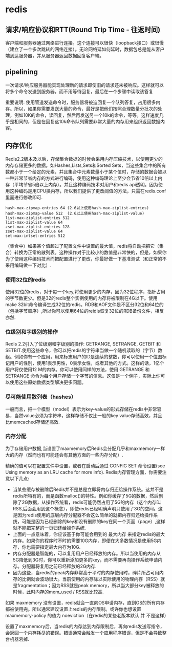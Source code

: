 # redis

## 请求/响应协议和RTT(Round Trip Time - 往返时间)

客户端和服务器通过网络进行连接。这个连接可以很快（loopback接口）或很慢（建立了一个多次跳转的网络连接）。无论网络延如何延时，数据包总是能从客户端到达服务器，并从服务器返回数据回复客户端。

## pipelining

一次请求/响应服务器能实现处理新的请求即使旧的请求还未被响应。这样就可以将多个命令发送到服务器，而不用等待回复，最后在一个步骤中读取该答复

重要说明: 使用管道发送命令时，服务器将被迫回复一个队列答复，占用很多内存。所以，如果你需要发送大量的命令，最好是把他们按照合理数量分批次的处理，例如10K的命令，读回复，然后再发送另一个10k的命令，等等。这样速度几乎是相同的，但是在回复这10k命令队列需要非常大量的内存用来组织返回数据内容。

## 内存优化

Redis2.2版本及以后，存储集合数据的时候会采用内存压缩技术，以使用更少的内存存储更多的数据。如Hashes,Lists,Sets和Sorted Sets，当这些集合中的所有数都小于一个给定的元素，并且集合中元素数量小于某个值时，存储的数据会被以一种非常节省内存的方式进行编码，使用这种编码理论上至少会节省10倍以上内存（平均节省5倍以上内存）。并且这种编码技术对用户和redis api透明。因为使用这种编码是用CPU换内存，所以我们提供了更改阈值的方法，只需在redis.conf里面进行修改即可.

```
hash-max-zipmap-entries 64 (2.6以上使用hash-max-ziplist-entries)
hash-max-zipmap-value 512  (2.6以上使用hash-max-ziplist-value)
list-max-ziplist-entries 512
list-max-ziplist-value 64
zset-max-ziplist-entries 128
zset-max-ziplist-value 64
set-max-intset-entries 512
```

（集合中）如果某个值超过了配置文件中设置的最大值，redis将自动把把它（集合）转换为正常的散列表。这种操作对于比较小的数值是非常快的，但是，如果你为了使用这种编码技术而把配置进行了更改，你最好做一下基准测试（和正常的不采用编码做一下对比）.

### 使用32位的redis

使用32位的redis，对于每一个key,将使用更少的内存，因为32位程序，指针占用的字节数更少。但是32的redis整个实例使用的内存将被限制在4G以下。使用make 32bit命令编译生成32位的redis。RDB和AOF文件是不区分32位和64位的（包括字节顺序）,所以你可以使用64位的reidis恢复32位的RDB备份文件，相反亦然.

### 位级别和字级别的操作

Redis 2.2引入了位级别和字级别的操作: GETRANGE, SETRANGE, GETBIT 和 SETBIT.使用这些命令，你可以把redis的字符串当做一个随机读取的（字节）数组。例如你有一个应用，用来标志用户的ID是连续的整数，你可以使用一个位图标记用户的性别，使用1表示男性，0表示女性，或者其他的方式。这样的话，1亿个用户将仅使用12 M的内存。你可以使用同样的方法，使用 GETRANGE 和 SETRANGE 命令为每个用户存储一个字节的信息。这仅是一个例子，实际上你可以使用这些原始数据类型解决更多问题。


### 尽可能使用散列表（hashes）

一般而言，把一个模型（model）表示为key-value的形式存储在redis中非常容易，当然value必须为字符串，这样存储不仅比一般的key value存储高效，并且比memcached存储还高效.

### 内存分配

为了存储用户数据,当设置了maxmemory后Redis会分配几乎和maxmemory一样大的内存（然而也有可能还会有其他方面的一些内存分配）.

精确的值可以在配置文件中设置，或者在启动后通过 CONFIG SET 命令设置(see Using memory as an LRU cache for more info). Redis内存管理方面，你需要注意以下几点:

- 当某些缓存被删除后Redis并不是总是立即将内存归还给操作系统。这并不是redis所特有的，而是函数malloc()的特性。例如你缓存了5G的数据，然后删除了2G数据，从操作系统看，redis可能仍然占用了5G的内存（这个内存叫RSS,后面会用到这个概念），即使redis已经明确声明只使用了3G的空间。这是因为redis使用的底层内存分配器不会这么简单的就把内存归还给操作系统，可能是因为已经删除的key和没有删除的key在同一个页面（page）,这样就不能把完整的一页归还给操作系统.
- 上面的一点意味着，你应该基于你可能会用到的 最大内存 来指定redis的最大内存。如果你的程序时不时的需要10G内存，即便在大多数情况是使用5G内存，你也需要指定最大内存为10G.
- 内存分配器是智能的，可以复用用户已经释放的内存。所以当使用的内存从5G降低到3G时，你可以重新添加更多的key，而不需要再向操作系统申请内存。分配器将复用之前已经释放的2G内存.
- 因为这些，当redis的peak内存非常高于平时的内存使用时，碎片所占可用内存的比例就会波动很大。当前使用的内存除以实际使用的物理内存（RSS）就是fragmentation；因为RSS就是peak memory，所以当大部分key被释放的时候，此时内存的mem_used / RSS就比较高.

如果 maxmemory 没有设置，redis就会一直向OS申请内存，直到OS的所有内存都被使用完。所以通常建议设置上redis的内存限制。或许你也想设置 maxmemory-policy 的值为 noeviction（在redis的某些老版本默认 并 不是这样）

设置了maxmemory后，当redis的内存达到内存限制后，再向redis发送写指令，会返回一个内存耗尽的错误。错误通常会触发一个应用程序错误，但是不会导致整台机器宕掉.